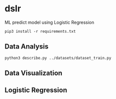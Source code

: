 # dslr
ML predict model using Logistic Regression

```
pip3 install -r requirements.txt
```

## Data Analysis

```
python3 describe.py ../datasets/dataset_train.py
```


## Data Visualization


## Logistic Regression
